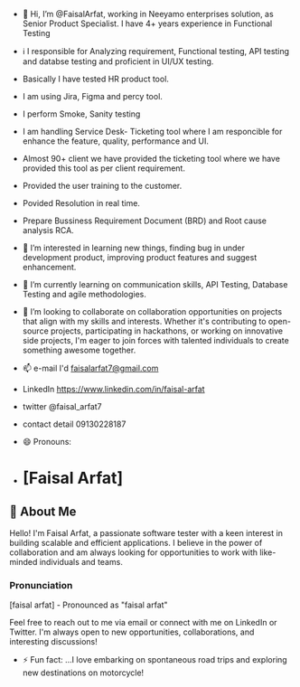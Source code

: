 - 👋 Hi, I’m @FaisalArfat, working in Neeyamo enterprises solution, as Senior Product Specialist. I have 4+ years experience in Functional Testing
- ℹ️  I responsible for Analyzing requirement, Functional testing, API testing and databse testing and proficient in UI/UX testing.
- Basically I have tested HR product tool.
- I am using  Jira, Figma and percy tool.
- I perform Smoke, Sanity testing
- I am handling Service Desk- Ticketing tool where I am responcible for enhance the feature, quality, performance and UI.
- Almost 90+ client we have provided the ticketing tool where we have provided this tool as per client requirement.
- Provided the user training to the customer.
- Povided Resolution in real time.
- Prepare Bussiness Requirement Document (BRD) and Root cause analysis RCA.
- 👀 I’m interested in learning new things, finding bug in under development product, improving product features and suggest enhancement. 
- 🌱 I’m currently learning on communication skills, API Testing, Database Testing and agile methodologies. 
- 💞️ I’m looking to collaborate on collaboration opportunities on projects that align with my skills and interests. Whether it's contributing to open-source projects, participating in hackathons, or working on innovative side projects, I'm eager to join forces with talented individuals to create something awesome together.
  
- 📫 e-mail I'd  faisalarfat7@gmail.com
- LinkedIn    https://www.linkedin.com/in/faisal-arfat
- twitter  @faisal_arfat7
- contact detail  09130228187
- 😄 Pronouns: 
- # [Faisal Arfat]

## 👋 About Me

Hello! I'm Faisal Arfat, a passionate software tester with a keen interest in building scalable and efficient applications. I believe in the power of collaboration and am always looking for opportunities to work with like-minded individuals and teams.

### Pronunciation
[faisal arfat] - Pronounced as "faisal arfat"

Feel free to reach out to me via email or connect with me on LinkedIn or Twitter. I'm always open to new opportunities, collaborations, and interesting discussions!

- ⚡ Fun fact: ...I love embarking on spontaneous road trips and exploring new destinations on motorcycle!
<!---
FaisalArfat/FaisalArfat is a ✨ special ✨ repository because its `README.md` (this file) appears on your GitHub profile.
You can click the Preview link to take a look at your changes.
--->
